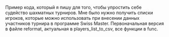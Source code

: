 Пример кода, который я пишу для того, чтобы упростить себе судейство шахматных турниров. Мне было нужно получить списки игроков, которые можно использовать при внесении данных участников турнира в программе Swiss Master. Первоначальная версия в файле reformat, актуальная в players_list_to_csv, все функции в func.
